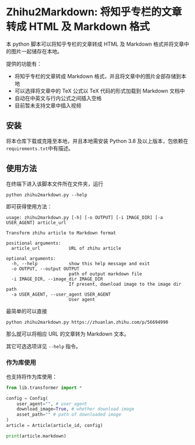 # Zhihu2Markdown: 将知乎专栏的文章转成 HTML 及 Markdown 格式

本 python 脚本可以将知乎专栏的文章转成 HTML 及 Markdown 格式并将文章中的图片一起储存在本地。

提供的功能有：

* 将知乎专栏的文章转成 Markdown 格式，并且将文章中的图片全部存储到本地
* 可以选择将文章中的 TeX 公式以 TeX 代码的形式加载到 Markdown 文档中
* 自动在中英文与行内公式之间插入空格
* 目前暂未支持文章中插入视频

## 安装

将本仓库下载或克隆至本地，并且本地需安装 Python 3.8 及以上版本，包依赖在`requirements.txt`中有描述。

## 使用方法

在终端下进入该脚本文件所在文件夹，运行

```shell
python zhihu2markdown.py --help
```

即可获得使用方法：

```
usage: zhihu2markdown.py [-h] [-o OUTPUT] [-i IMAGE_DIR] [-a USER_AGENT] article_url

Transform zhihu article to Markdown format

positional arguments:
  article_url           URL of zhihu article

optional arguments:
  -h, --help            show this help message and exit
  -o OUTPUT, --output OUTPUT
                        path of output markdown file
  -i IMAGE_DIR, --image_dir IMAGE_DIR
                        If present, download image to the image dir path
  -a USER_AGENT, --user_agent USER_AGENT
                        User agent
```

最简单的可以直接

```shell
python zhihu2markdown.py https://zhuanlan.zhihu.com/p/56694990
```

那么就可以将相应 URL 的文章转为 Markdown 文本。

其它可选选项详见 `--help` 指令。

### 作为库使用

也支持将作为库使用：

```python
from lib.transformer import *

config = Config(
	user_agent="", # user agent
	download_image=True, # whether download image
	asset_path="" # path of downloaded image
)
article = Article(article_id, config)

print(article.markdown)
```